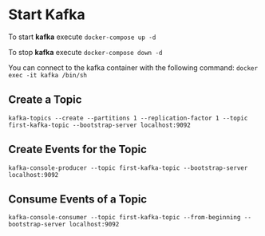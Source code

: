 # Start Kafka

To start **kafka** execute `docker-compose up -d`

To stop **kafka** execute `docker-compose down -d`

You can connect to the kafka container with the following command: `docker exec -it kafka /bin/sh`

## Create a Topic

`kafka-topics --create --partitions 1 --replication-factor 1 --topic first-kafka-topic --bootstrap-server localhost:9092`

## Create Events for the Topic

`kafka-console-producer --topic first-kafka-topic --bootstrap-server localhost:9092`

## Consume Events of a Topic

`kafka-console-consumer --topic first-kafka-topic --from-beginning --bootstrap-server localhost:9092`
